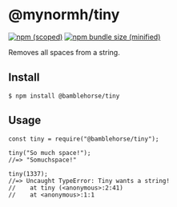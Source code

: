 # @mynormh/tiny
[![npm (scoped)](https://img.shields.io/npm/v/@mynormh/tiny.svg)](https://github.com/mynormh/tiny) [![npm bundle size (minified)](https://img.shields.io/bundlephobia/min/@mynormh/tiny.svg)](https://github.com/mynormh/tiny)

Removes all spaces from a string.

## Install
`$ npm install @bamblehorse/tiny`

## Usage
```
const tiny = require("@bamblehorse/tiny");

tiny("So much space!");
//=> "Somuchspace!"

tiny(1337);
//=> Uncaught TypeError: Tiny wants a string!
//    at tiny (<anonymous>:2:41)
//    at <anonymous>:1:1
```
